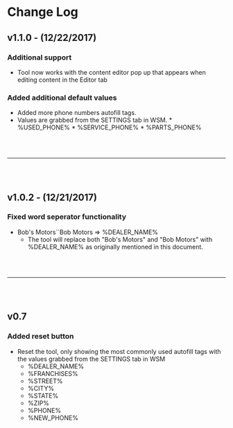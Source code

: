 # Change Log

## v1.1.0 - **(12/22/2017)**

### Additional support
* Tool now works with the content editor pop up that appears when editing content in the Editor tab

### Added additional default values
* Added more phone numbers autofill tags.
* Values are grabbed from the SETTINGS tab in WSM.
        * %USED_PHONE%
        * %SERVICE_PHONE%
        * %PARTS_PHONE%

<br><br>

---

<br><br>

## v1.0.2 - **(12/21/2017)**

### Fixed word seperator functionality
* Bob's Motors``Bob Motors => %DEALER_NAME%
    * The tool will replace both "Bob's Motors" and "Bob Motors" with %DEALER_NAME% as originally mentioned in this document.

<br><br>

---

<br><br>

## v0.7

### Added reset button
* Reset the tool, only showing the most commonly used autofill tags with the values grabbed from the SETTINGS tab in WSM
    * %DEALER_NAME%
    * %FRANCHISES%
    * %STREET%
    * %CITY%
    * %STATE%
    * %ZIP%
    * %PHONE%
    * %NEW_PHONE%
